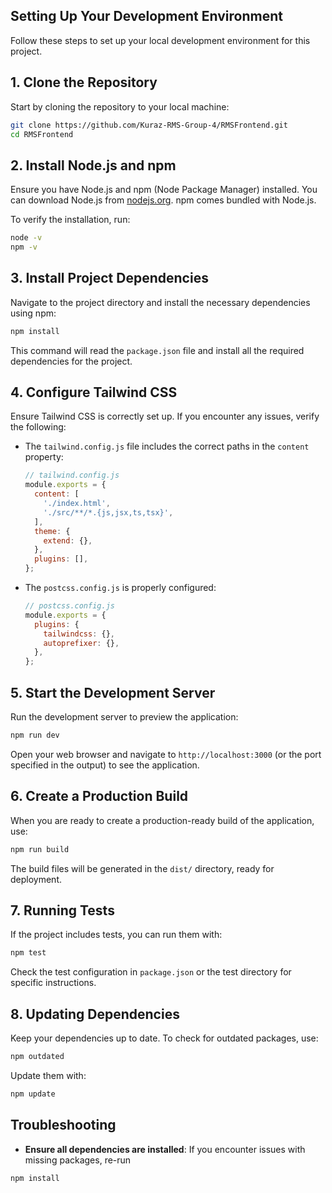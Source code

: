 

## Setting Up Your Development Environment

Follow these steps to set up your local development environment for this project.

## 1. Clone the Repository

Start by cloning the repository to your local machine:

```bash
git clone https://github.com/Kuraz-RMS-Group-4/RMSFrontend.git
cd RMSFrontend
```

## 2. Install Node.js and npm

Ensure you have Node.js and npm (Node Package Manager) installed. You can download Node.js from [nodejs.org](https://nodejs.org). npm comes bundled with Node.js.

To verify the installation, run:

```bash
node -v
npm -v
```

## 3. Install Project Dependencies

Navigate to the project directory and install the necessary dependencies using npm:

```bash
npm install
```

This command will read the `package.json` file and install all the required dependencies for the project.

## 4. Configure Tailwind CSS

Ensure Tailwind CSS is correctly set up. If you encounter any issues, verify the following:

- The `tailwind.config.js` file includes the correct paths in the `content` property:

  ```js
  // tailwind.config.js
  module.exports = {
    content: [
      './index.html',
      './src/**/*.{js,jsx,ts,tsx}',
    ],
    theme: {
      extend: {},
    },
    plugins: [],
  };
  ```

- The `postcss.config.js` is properly configured:

  ```js
  // postcss.config.js
  module.exports = {
    plugins: {
      tailwindcss: {},
      autoprefixer: {},
    },
  };
  ```

## 5. Start the Development Server

Run the development server to preview the application:

```bash
npm run dev
```

Open your web browser and navigate to `http://localhost:3000` (or the port specified in the output) to see the application.

## 6. Create a Production Build

When you are ready to create a production-ready build of the application, use:

```bash
npm run build
```

The build files will be generated in the `dist/` directory, ready for deployment.

## 7. Running Tests

If the project includes tests, you can run them with:

```bash
npm test
```

Check the test configuration in `package.json` or the test directory for specific instructions.

## 8. Updating Dependencies

Keep your dependencies up to date. To check for outdated packages, use:

```bash
npm outdated
```

Update them with:

```bash
npm update
```

## Troubleshooting

- **Ensure all dependencies are installed**: If you encounter issues with missing packages, re-run 
```bash
npm install
```

